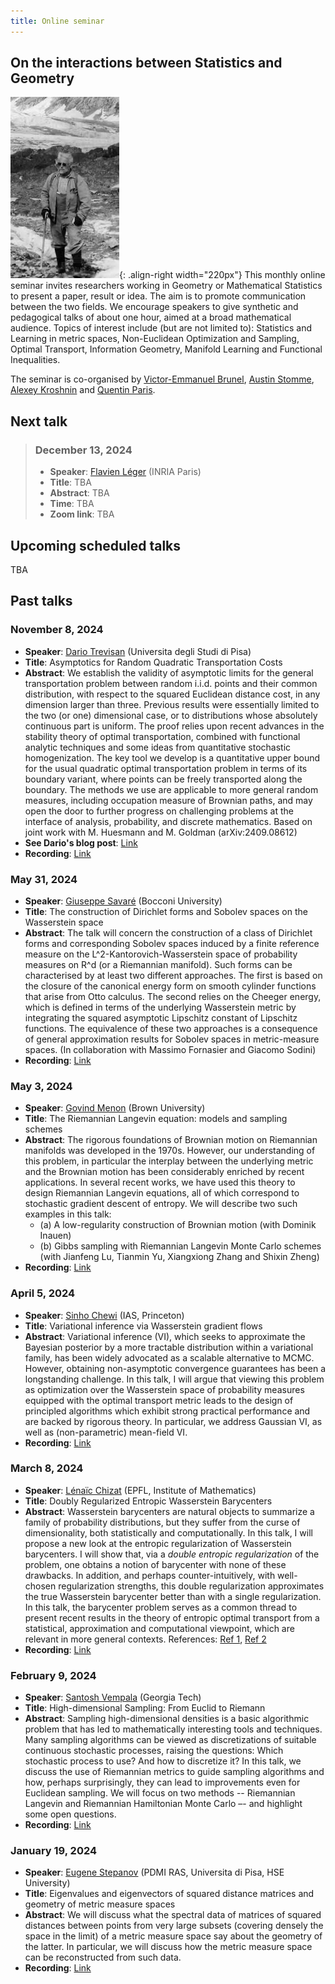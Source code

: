 ```yaml
---
title: Online seminar  
---
```

## On the interactions between Statistics and Geometry
![A.D.Alexandrov following the gradient](/images/Alexandrov.png "A.D.Alexandrov following the gradient"){: .align-right width="220px"}
This monthly online seminar invites researchers working in Geometry or Mathematical Statistics to present a paper, result or idea. The aim is to promote communication between the two fields. We encourage speakers to give synthetic and pedagogical talks of about one hour, aimed at a broad mathematical audience. Topics of interest include (but are not limited to): Statistics and Learning in metric spaces, Non-Euclidean Optimization and Sampling, Optimal Transport, Information Geometry, Manifold Learning and Functional Inequalities. 

The seminar is co-organised by  [Victor-Emmanuel Brunel](https://vebrunel.fr), [Austin Stomme](https://austinjstromme.github.io), [Alexey Kroshnin](https://www.hse.ru/en/org/persons/219293044) and [Quentin Paris](https://qparis-math.github.io).

## Next talk
>### December 13, 2024
>- **Speaker**: [Flavien Léger](https://flavienleger.github.io/) (INRIA Paris)
>- **Title**: TBA
>- **Abstract**: TBA
>- **Time**: TBA
>- **Zoom link**: TBA

## Upcoming scheduled talks
TBA

## Past talks
### November 8, 2024
- **Speaker**: [Dario Trevisan](https://cvgmt.sns.it/person/1259/) (Universita degli Studi di Pisa)
- **Title**: Asymptotics for Random Quadratic Transportation Costs
- **Abstract**: We establish the validity of asymptotic limits for the general transportation problem between random i.i.d. points and their common distribution, with respect to the squared Euclidean distance cost, in any dimension larger than three. Previous results were essentially limited to the two (or one) dimensional case, or to distributions whose absolutely continuous part is uniform.
The proof relies upon recent advances in the stability theory of optimal transportation, combined with functional analytic techniques and some ideas from quantitative stochastic homogenization. The key tool we develop is a quantitative upper bound for the usual quadratic optimal transportation problem in terms of its boundary variant, where points can be freely transported along the boundary. The methods we use are applicable to more general random measures, including occupation measure of Brownian paths, and may open the door to further progress on challenging problems at the interface of analysis, probability, and discrete mathematics.
Based on joint work with M. Huesmann and M. Goldman (arXiv:2409.08612)
- **See Dario's blog post**: [Link](http://people.dm.unipi.it/trevisan/blog/posts/QParis-2024/) 
- **Recording**: [Link](https://drive.google.com/file/d/1Boi7fEndqtKrKcqbnT8sgXWsmVEQVC-d/view?usp=sharing)

### May 31, 2024
- **Speaker**: [Giuseppe Savaré](https://dec.unibocconi.eu/people/giuseppe-savare) (Bocconi University)
- **Title**: The construction of Dirichlet forms and Sobolev spaces on the Wasserstein space
- **Abstract**: The talk will concern the construction of a class of Dirichlet forms and corresponding Sobolev spaces induced by a finite reference measure on the L^2-Kantorovich-Wasserstein space of probability measures on R^d (or a Riemannian manifold). Such forms can be characterised by at least two different approaches. The first is based on the closure of the canonical energy form on smooth cylinder functions that arise from Otto calculus. The second relies on the Cheeger energy, which is defined in terms of the underlying Wasserstein metric by integrating the squared asymptotic Lipschitz constant of Lipschitz functions. The equivalence of these two approaches is a consequence of general approximation results for Sobolev spaces in metric-measure spaces. (In collaboration with Massimo Fornasier and Giacomo Sodini)
- **Recording**: [Link](https://drive.google.com/file/d/15kfUJ7Tyu2LaQEhbt_nbUkHx3zJ1WnOU/view?usp=sharing)

### May 3, 2024
- **Speaker**: [Govind Menon](https://www.dam.brown.edu/people/menon/) (Brown University)
- **Title**: The Riemannian Langevin equation: models and sampling schemes
- **Abstract**: The rigorous foundations of Brownian motion on Riemannian manifolds was developed in the 1970s. However, our understanding of this problem, in particular the interplay between the underlying metric and the Brownian motion has been considerably enriched by recent applications. In several recent works, we have used this theory to design Riemannian Langevin equations, all of which correspond to stochastic gradient descent of entropy. We will describe two such examples in this talk:
  - (a) A low-regularity construction of Brownian motion  (with Dominik Inauen)
  -  (b) Gibbs sampling with Riemannian Langevin Monte Carlo schemes (with Jianfeng Lu, Tianmin Yu, Xiangxiong Zhang and Shixin Zheng)
- **Recording**: [Link](https://drive.google.com/file/d/18_E0jpFZbUuby-BOFrWqHvUi_3WHjfEt/view?usp=sharing)
   
### April 5, 2024
- **Speaker**: [Sinho Chewi](https://chewisinho.github.io) (IAS, Princeton)
- **Title**: Variational inference via Wasserstein gradient flows
- **Abstract**: Variational inference (VI), which seeks to approximate the Bayesian posterior by a more tractable distribution within a variational family, has been widely advocated as a scalable alternative to MCMC. However, obtaining non-asymptotic convergence guarantees has been a longstanding challenge. In this talk, I will argue that viewing this problem as optimization over the Wasserstein space of probability measures equipped with the optimal transport metric leads to the design of principled algorithms which exhibit strong practical performance and are backed by rigorous theory. In particular, we address Gaussian VI, as well as (non-parametric) mean-field VI.
- **Recording**: [Link](https://drive.google.com/file/d/1N8sSWSL8ecZS4z-gMwrEU4XEn3PBB_fc/view?usp=sharing)

### March 8, 2024
- **Speaker**: [Lénaïc Chizat](https://lchizat.github.io/) (EPFL, Institute of Mathematics)
- **Title**: Doubly Regularized Entropic Wasserstein Barycenters
- **Abstract**: Wasserstein barycenters are natural objects to summarize a family of probability distributions, but they suffer from the curse of dimensionality, both statistically and computationally. In this talk, I will propose a new look at the entropic regularization of Wasserstein barycenters. I will show that, via a *double entropic regularization* of the problem, one obtains a notion of barycenter with none of these drawbacks. In addition, and perhaps counter-intuitively, with well-chosen regularization strengths, this double regularization approximates the true Wasserstein barycenter better than with a single regularization. In this talk, the barycenter problem serves as a common thread to present recent results in the theory of entropic optimal transport from a statistical, approximation and computational viewpoint, which are relevant in more general contexts. References: [Ref 1](https://arxiv.org/abs/2303.11844), [Ref 2](https://arxiv.org/abs/2307.13370)
- **Recording**: [Link](https://drive.google.com/file/d/1XK1NTM7hi5JSVLCkdun2HZGYyafiLnzk/view?usp=sharing)
  
### February 9, 2024
- **Speaker**: [Santosh Vempala](https://faculty.cc.gatech.edu/~vempala/) (Georgia Tech)
- **Title**: High-dimensional Sampling: From Euclid to Riemann 
- **Abstract**: Sampling high-dimensional densities is a basic algorithmic problem that has led to mathematically interesting tools and techniques. Many sampling algorithms can be viewed as discretizations of suitable continuous stochastic processes, raising the questions: Which stochastic process to use? And how to discretize it? In this talk, we discuss the use of Riemannian metrics to guide sampling algorithms and how, perhaps surprisingly, they can lead to improvements even for Euclidean sampling.  We will focus on two methods -- Riemannian Langevin and Riemannian Hamiltonian Monte Carlo –- and highlight some open questions.
- **Recording**: [Link](https://drive.google.com/file/d/1L8x2IG4IQ1KEf5_fha15uFFXlK2X9CBa/view?usp=sharing)

### January 19, 2024
- **Speaker**: [Eugene Stepanov](https://cvgmt.sns.it/person/26/) (PDMI RAS, Universita di Pisa, HSE University)
- **Title**: Eigenvalues and eigenvectors of squared distance matrices and geometry of metric measure spaces
- **Abstract**: We will discuss what the spectral data of matrices of squared distances  between points from very large subsets (covering densely the space in the limit) of a metric measure space say about the geometry of the latter. In particular, we will discuss how the metric measure space can be reconstructed from such data.
- **Recording**: [Link](https://drive.google.com/file/d/1M8KsYc_VwY4e_3GMD4WHZRohS2_9x9KB/view?usp=sharing)
